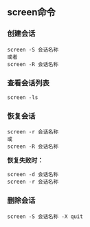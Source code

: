 ## screen命令

### 创建会话

```shell
screen -S 会话名称
或者
screen -R 会话名称
```

### 查看会话列表

```shell
screen -ls
```

### 恢复会话

```shell
screen -r 会话名称
或
screen -R 会话名称
```

**恢复失败时：**

```shell
screen -d 会话名称
screen -r 会话名称
```

### 删除会话

```shell
screen -S 会话名称 -X quit
```

